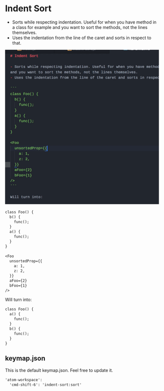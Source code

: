# Indent Sort

- Sorts while respecting indentation. Useful for when you have method in a class for example and you want to sort the methods, not the lines themselves.
- Uses the indentation from the line of the caret and sorts in respect to that.

![Indent Sort](./demo.gif)

```
class Foo() {
  b() {
    func();
  }
  a() {
    func();
  }
}

<Foo
  unsortedProp={{
    a: 1,
    z: 2,
  }}
  aFoo={2}
  bFoo={1}
/>
```

Will turn into:

```
class Foo() {
  a() {
    func();
  }
  b() {
    func();
  }
}
```

## keymap.json

This is the default keymap.json. Feel free to update it.

```
'atom-workspace':
  'cmd-shift-6': 'indent-sort:sort'
```
